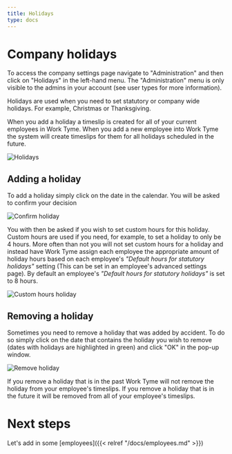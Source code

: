 ```yaml
---
title: Holidays
type: docs
---
```


# Company holidays

To access the company settings page navigate to "Administration" and then click on "Holidays" in the left-hand menu. The "Administration" menu is only visible to the admins in your account (see user types for more information).

Holidays are used when you need to set statutory or company wide holidays. For example, Christmas or Thanksgiving.

When you add a holiday a timeslip is created for all of your current employees in Work Tyme. When you add a new employee into Work Tyme the system will create timeslips for them for all holidays scheduled in the future.

![Holidays](/docs/img/holidays.png)

## Adding a holiday

To add a holiday simply click on the date in the calendar. You will be asked to confirm your decision

![Confirm holiday](/docs/img/holidays_confirm.png)

You with then be asked if you wish to set custom hours for this holiday. Custom hours are used if you need, for example, to set a holiday to only be 4 hours. More often than not you will not set custom hours for a holiday and instead have Work Tyme assign each employee the appropriate amount of holiday hours based on each employee's _"Default hours for statutory holidays"_ setting (This can be set in an employee's advanced settings page). By default an employee's _"Default hours for statutory holidays"_ is set to 8 hours.

![Custom hours holiday](/docs/img/holidays_custom.png)

## Removing a holiday

Sometimes you need to remove a holiday that was added by accident. To do so simply click on the date that contains the holiday you wish to remove (dates with holidays are highlighted in green) and click "OK" in the pop-up window.

![Remove holiday](/docs/img/holidays_remove.png)

If you remove a holiday that is in the past Work Tyme will not remove the holiday from your employee's timeslips. If you remove a holiday that is in the future it will be removed from all of your employee's timeslips.

# Next steps

Let's add in some [employees]({{< relref "/docs/employees.md" >}})
